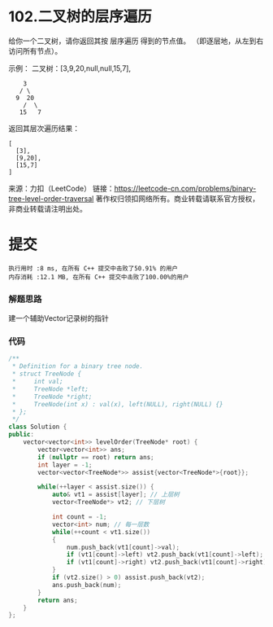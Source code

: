 # 102.二叉树的层序遍历

给你一个二叉树，请你返回其按 层序遍历 得到的节点值。 （即逐层地，从左到右访问所有节点）。



示例：
二叉树：[3,9,20,null,null,15,7],
```
    3
   / \
  9  20
    /  \
   15   7
```
返回其层次遍历结果：
```
[
  [3],
  [9,20],
  [15,7]
]
```
来源：力扣（LeetCode）
链接：https://leetcode-cn.com/problems/binary-tree-level-order-traversal
著作权归领扣网络所有。商业转载请联系官方授权，非商业转载请注明出处。

# 提交

```
执行用时 :8 ms, 在所有 C++ 提交中击败了50.91% 的用户
内存消耗 :12.1 MB, 在所有 C++ 提交中击败了100.00%的用户
```

### 解题思路
建一个辅助Vector记录树的指针

### 代码

```cpp
/**
 * Definition for a binary tree node.
 * struct TreeNode {
 *     int val;
 *     TreeNode *left;
 *     TreeNode *right;
 *     TreeNode(int x) : val(x), left(NULL), right(NULL) {}
 * };
 */
class Solution {
public:
    vector<vector<int>> levelOrder(TreeNode* root) {
        vector<vector<int>> ans;
        if (nullptr == root) return ans;
        int layer = -1;
        vector<vector<TreeNode*>> assist{vector<TreeNode*>{root}};

        while(++layer < assist.size()) {
            auto& vt1 = assist[layer]; // 上层树
            vector<TreeNode*> vt2; // 下层树

            int count = -1;
            vector<int> num; // 每一层数
            while(++count < vt1.size())
            {
                num.push_back(vt1[count]->val);
                if (vt1[count]->left) vt2.push_back(vt1[count]->left);
                if (vt1[count]->right) vt2.push_back(vt1[count]->right);
            }
            if (vt2.size() > 0) assist.push_back(vt2);
            ans.push_back(num);
        }
        return ans;
    }
};
```